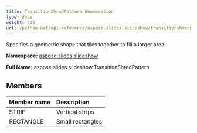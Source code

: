```yaml
---
title: TransitionShredPattern Enumeration
type: docs
weight: 430
url: /python-net/api-reference/aspose.slides.slideshow/transitionshredpattern/
---
```


Specifies a geometric shape that tiles together to fill a larger area.

**Namespace:** [aspose.slides.slideshow](/slides/python-net/api-reference/aspose.slides.slideshow/)

**Full Name:** aspose.slides.slideshow.TransitionShredPattern



## **Members**
|**Member name**|**Description**|
| :- | :- |
|STRIP|Vertical strips|
|RECTANGLE|Small rectangles|
